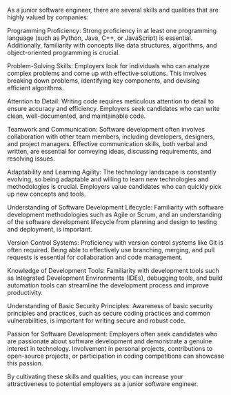 As a junior software engineer, there are several skills and qualities that are highly valued by companies:

Programming Proficiency: Strong proficiency in at least one programming language (such as Python, Java, C++, or JavaScript) is essential. Additionally, familiarity with concepts like data structures, algorithms, and object-oriented programming is crucial.

Problem-Solving Skills: Employers look for individuals who can analyze complex problems and come up with effective solutions. This involves breaking down problems, identifying key components, and devising efficient algorithms.

Attention to Detail: Writing code requires meticulous attention to detail to ensure accuracy and efficiency. Employers seek candidates who can write clean, well-documented, and maintainable code.

Teamwork and Communication: Software development often involves collaboration with other team members, including developers, designers, and project managers. Effective communication skills, both verbal and written, are essential for conveying ideas, discussing requirements, and resolving issues.

Adaptability and Learning Agility: The technology landscape is constantly evolving, so being adaptable and willing to learn new technologies and methodologies is crucial. Employers value candidates who can quickly pick up new concepts and tools.

Understanding of Software Development Lifecycle: Familiarity with software development methodologies such as Agile or Scrum, and an understanding of the software development lifecycle from planning and design to testing and deployment, is important.

Version Control Systems: Proficiency with version control systems like Git is often required. Being able to effectively use branching, merging, and pull requests is essential for collaboration and code management.

Knowledge of Development Tools: Familiarity with development tools such as Integrated Development Environments (IDEs), debugging tools, and build automation tools can streamline the development process and improve productivity.

Understanding of Basic Security Principles: Awareness of basic security principles and practices, such as secure coding practices and common vulnerabilities, is important for writing secure and robust code.

Passion for Software Development: Employers often seek candidates who are passionate about software development and demonstrate a genuine interest in technology. Involvement in personal projects, contributions to open-source projects, or participation in coding competitions can showcase this passion.

By cultivating these skills and qualities, you can increase your attractiveness to potential employers as a junior software engineer.
